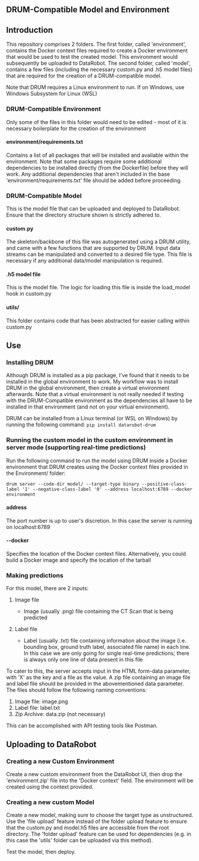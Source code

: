 ## DRUM-Compatible Model and Environment

## Introduction
This repository comprises 2 folders. The first folder, called 'environment', contains the Docker context files required to create a Docker environment that would be used to test the created model. This environment would subsequently be uploaded to DataRobot. The second folder, called 'model', contains a few files (including the necessary custom.py and .h5 model files) that are required for the creation of a DRUM-compatible model.

Note that DRUM requires a Linux environment to run. If on Windows, use Windows Subsystem for Linux (WSL)

### DRUM-Compatible Environment
Only some of the files in this folder would need to be edited - most of it is necessary boilerplate for the creation of the environment

#### environment/requirements.txt
Contains a list of all packages that will be installed and available within the environment. Note that some packages require some additional dependencies to be installed directly (from the Dockerfile) before they will work. Any additional dependencies that aren't included in the base 'environment/requirements.txt' file should be added before proceeding.

### DRUM-Compatible Model
This is the model file that can be uploaded and deployed to DataRobot. Ensure that the directory structure shown is strictly adhered to.

#### custom.py
The skeleton/backbone of this file was autogenerated using a DRUM utility, and came with a few functions that are supported by DRUM. 
Input data streams can be manipulated and converted to a desired file type. 
This file is necessary if any additional data/model manipulation is required.

#### .h5 model file
This is the model file. The logic for loading this file is inside the load_model hook in custom.py

#### utils/
This folder contains code that has been abstracted for easier calling within custom.py

## Use

### Installing DRUM
Although DRUM is installed as a pip package, I've found that it needs to be installed in the global environment to work. My workflow was to install DRUM in the global environment, then create a virtual environment afterwards. Note that a virtual environment is not really needed if testing with the DRUM-Compatible environment as the dependencies all have to be installed in that environment (and not on your virtual environment).

DRUM can be installed from a Linux terminal (or WSL on Windows) by running the following command:
```pip install datarobot-drum```

### Running the custom model in the custom environment in server mode (supporting real-time predictions)
Run the following command to run the model using DRUM inside a Docker environment that DRUM creates using the Docker context files provided in the Environment/ folder:

```drum server --code-dir model/ --target-type binary --positive-class-label '1' --negative-class-label '0' --address localhost:6789 --docker environment```

#### address
The port number is up to user's discretion. In this case the server is running on localhost:6789

#### --docker
Specifies the location of the Docker context files. Alternatively, you could build a Docker image and specify the location of the tarball

### Making predictions
For this model, there are 2 inputs:
1. Image file
    - Image (usually .png) file containing the CT Scan that is being predicted

1. Label file
    - Label (usually .txt) file containing information about the image (i.e. bounding box, ground truth label, associated file name) in each line. In this case we are only going for single real-time predictions; there is always only one line of data present in this file

To cater to this, the server accepts input in the HTML form-data parameter, with 'X' as the key and a file as the value.
A zip file containing an image file and label file should be provided in the abovementioned data parameter. The files should follow the following naming conventions:
1. Image file: image.png
1. Label file: label.txt
1. Zip Archive: data.zip (not necessary)

This can be accomplished with API testing tools like Postman.

## Uploading to DataRobot
### Creating a new Custom Environment
Create a new custom environment from the DataRobot UI, then drop the 'environment.zip' file into the 'Docker context' field. The environment will be created using the context provided.

### Creating a new custom Model
Create a new model, making sure to choose the target type as unstructured. Use the 'file upload' feature instead of the folder upload feature to ensure that the custom.py and model.h5 files are accessible from the root directory. The 'folder upload' feature can be used for dependencies (e.g. in this case the 'utils' folder can be uploaded via this method).

Test the model, then deploy.



